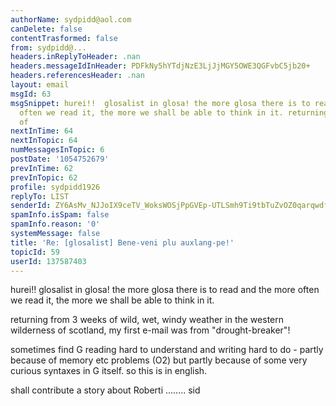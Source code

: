 ```yaml
---
authorName: sydpidd@aol.com
canDelete: false
contentTrasformed: false
from: sydpidd@...
headers.inReplyToHeader: .nan
headers.messageIdInHeader: PDFkNy5hYTdjNzE3LjJjMGY5OWE3QGFvbC5jb20+
headers.referencesHeader: .nan
layout: email
msgId: 63
msgSnippet: hurei!!  glosalist in glosa! the more glosa there is to read and the more
  often we read it, the more we shall be able to think in it. returning from 3 weeks
  of
nextInTime: 64
nextInTopic: 64
numMessagesInTopic: 6
postDate: '1054752679'
prevInTime: 62
prevInTopic: 62
profile: sydpidd1926
replyTo: LIST
senderId: ZY6AsMv_NJJoIX9ceTV_WoksWOSjPpGVEp-UTLSmh9Ti9tbTuZvOZ0qarqwdfWGdRg8AtDCv
spamInfo.isSpam: false
spamInfo.reason: '0'
systemMessage: false
title: 'Re: [glosalist] Bene-veni plu auxlang-pe!'
topicId: 59
userId: 137587403
---
```


hurei!!  glosalist in glosa!
the more glosa there is to read and the more often we read it, the more we 
shall be able to think in it.

returning from 3 weeks of wild, wet, windy weather in the western wilderness 
of scotland, my first e-mail was from "drought-breaker"!

sometimes find G reading hard to understand and writing hard to do - partly 
because of memory etc problems (O2) but partly because of some very curious 
syntaxes in G itself. so this is in english.

shall contribute a story about Roberti ........
sid
 

